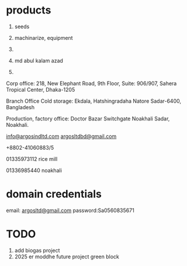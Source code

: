 # products

1. seeds
2. machinarize, equipment
3.

4. md abul kalam azad
5.

Corp office: 218, New Elephant Road, 9th Floor, Suite: 906/907, Sahera Tropical Center, Dhaka-1205

Branch Office Cold storage: Ekdala, Hatshingradaha Natore Sadar-6400, Bangladesh

Production, factory office: Doctor Bazar Switchgate Noakhali Sadar, Noakhali.

info@argosindltd.com
argosltdbd@gmail.com

+8802-41060883/5

01335973112 rice mill

01336985440 noakhali

# domain credentials

email: argosltd@gmail.com
password:Sa0560835671

# TODO

1. add biogas project
1. 2025 er moddhe future project green block
